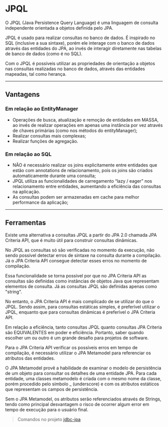 # JPQL

O JPQL (Java Persistence Query Language) é uma linguagem de consulta independente orientada a objetos definida pelo JPA.

JPQL é usado para realizar consultas no banco de dados. É inspirado no SQL (inclusive a sua sintaxe), porém ele interage com o banco de dados através das entidades do JPA, ao invés de interagir diretamente nas tabelas de banco de dados (como é no SQL).

Com o JPQL é possíveis utilizar as propriedades de orientação a objetos nas consultas realizadas no banco de dados, através das entidades mapeadas, tal como herança.

---
## Vantagens

### Em relação ao EntityManager

- Operações de busca, atualização e remoção de entidades em MASSA, ao invés de realizar operações em apenas uma instância por vez através de chaves primárias (como nos métodos do entityManager);
- Realizar consultas mais complexas;
- Realizar funções de agregação.

### Em relação ao SQL

- NÃO é necessário realizar os joins explicitamente entre entidades que estão com annotations de relacionamento, pois os joins são criados automaticamente durante uma consulta;
- JPQL utiliza as funcionalidades de carregamento “lazy / eager” nos relacionamento entre entidades, aumentando a eficiência das consultas na aplicação.
- As consultas podem ser armazenadas em cache para melhor performance da aplicação;

---
## Ferramentas

Existe uma alternativa a consultas JPQL a partir do JPA 2.0 chamada JPA Criteria API, que é muito útil para construir consultas dinâmicas.

No JPQL as consultas só são verificadas no momento da execução, não sendo possível detectar erros de sintaxe na consulta durante a compilação. Já o JPA Criteria API consegue detectar esses erros no momento de compilação. 

Essa funcionalidade se torna possível por que no JPA Criteria API as consultas são definidas como instâncias de objetos Java que representam elementos de consulta. Já as consultas JPQL são definidas apenas como "string".

No entanto, o JPA Criteria API é mais complicado de se utilizar do que o JPQL. Sendo assim, para consultas estáticas simples, é preferível utilizar o JPQL, enquanto que para consultas dinâmicas é preferível o JPA Criteria API.

Em relação a eficiência, tanto consultas JPQL quanto consultas JPA Criteria são EQUIVALENTES em poder e eficiência. Portanto, saber quando escolher um ou outro é um grande desafio para projetos de software.

Para o JPA Criteria API verificar os possíveis erros em tempo de compilação, é necessário utilizar o JPA Metamodel para referenciar os atributos das entidades.

O JPA Metamodel provê a habilidade de examinar o modelo de persistência de um objeto para consultar os detalhes de uma entidade JPA. Para cada entidade, uma classes metamodelo é criada com o mesmo nome da classe, porém procedido pelo símbolo _ (underscore) e com os atributos estáticos que representam os campos de persistência.

Sem o JPA Metamodel, os atributos serão referenciados através de Strings, tendo como principal desvantagem o risco de ocorrer algum error em tempo de execução para o usuário final.

> Comandos no projeto [jdbc-jpa](https://github.com/OtavioKoike/DIO-Bootcamp-Inter-Java-Developer/tree/master/Projetos/jdbc-jpa)